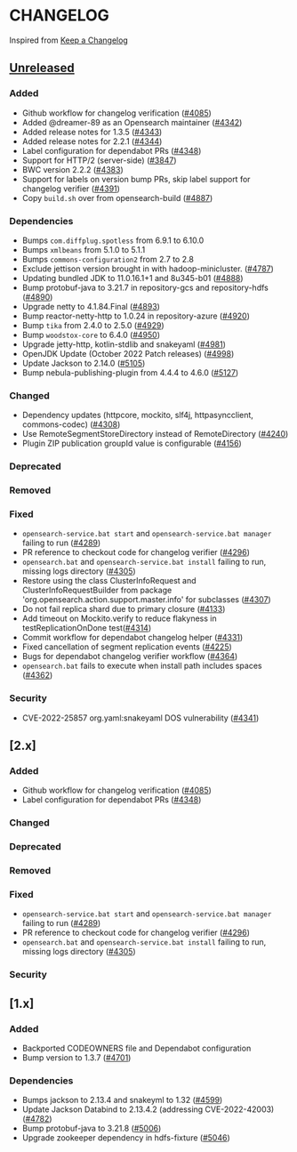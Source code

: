 # CHANGELOG
Inspired from [Keep a Changelog](https://keepachangelog.com/en/1.0.0/)

## [Unreleased]
### Added
- Github workflow for changelog verification ([#4085](https://github.com/opensearch-project/OpenSearch/pull/4085))
- Added @dreamer-89 as an Opensearch maintainer ([#4342](https://github.com/opensearch-project/OpenSearch/pull/4342))
- Added release notes for 1.3.5 ([#4343](https://github.com/opensearch-project/OpenSearch/pull/4343))
- Added release notes for 2.2.1 ([#4344](https://github.com/opensearch-project/OpenSearch/pull/4344))
- Label configuration for dependabot PRs ([#4348](https://github.com/opensearch-project/OpenSearch/pull/4348))
- Support for HTTP/2 (server-side) ([#3847](https://github.com/opensearch-project/OpenSearch/pull/3847))
- BWC version 2.2.2 ([#4383](https://github.com/opensearch-project/OpenSearch/pull/4383))
- Support for labels on version bump PRs, skip label support for changelog verifier ([#4391](https://github.com/opensearch-project/OpenSearch/pull/4391))
- Copy `build.sh` over from opensearch-build ([#4887](https://github.com/opensearch-project/OpenSearch/pull/4887))

### Dependencies
- Bumps `com.diffplug.spotless` from 6.9.1 to 6.10.0
- Bumps `xmlbeans` from 5.1.0 to 5.1.1
- Bumps `commons-configuration2` from 2.7 to 2.8
- Exclude jettison version brought in with hadoop-minicluster. ([#4787](https://github.com/opensearch-project/OpenSearch/pull/4787))
- Updating bundled JDK to 11.0.16.1+1 and 8u345-b01 ([#4888](https://github.com/opensearch-project/OpenSearch/pull/4888))
- Bump protobuf-java to 3.21.7 in repository-gcs and repository-hdfs ([#4890](https://github.com/opensearch-project/OpenSearch/pull/4890))
- Upgrade netty to 4.1.84.Final ([#4893](https://github.com/opensearch-project/OpenSearch/pull/4893))
- Bump reactor-netty-http to 1.0.24 in repository-azure ([#4920](https://github.com/opensearch-project/OpenSearch/pull/4920))
- Bump `tika` from 2.4.0 to 2.5.0 ([#4929](https://github.com/opensearch-project/OpenSearch/pull/4929))
- Bump `woodstox-core` to 6.4.0 ([#4950](https://github.com/opensearch-project/OpenSearch/pull/4950))
- Upgrade jetty-http, kotlin-stdlib and snakeyaml ([#4981](https://github.com/opensearch-project/OpenSearch/pull/4981))
- OpenJDK Update (October 2022 Patch releases) ([#4998](https://github.com/opensearch-project/OpenSearch/pull/4998))
- Update Jackson to 2.14.0 ([#5105](https://github.com/opensearch-project/OpenSearch/pull/5105))
- Bump nebula-publishing-plugin from 4.4.4 to 4.6.0 ([#5127](https://github.com/opensearch-project/OpenSearch/pull/5127))
### Changed
- Dependency updates (httpcore, mockito, slf4j, httpasyncclient, commons-codec) ([#4308](https://github.com/opensearch-project/OpenSearch/pull/4308))
- Use RemoteSegmentStoreDirectory instead of RemoteDirectory ([#4240](https://github.com/opensearch-project/OpenSearch/pull/4240))
- Plugin ZIP publication groupId value is configurable ([#4156](https://github.com/opensearch-project/OpenSearch/pull/4156))
### Deprecated
### Removed
### Fixed
- `opensearch-service.bat start` and `opensearch-service.bat manager` failing to run ([#4289](https://github.com/opensearch-project/OpenSearch/pull/4289))
- PR reference to checkout code for changelog verifier ([#4296](https://github.com/opensearch-project/OpenSearch/pull/4296))
- `opensearch.bat` and `opensearch-service.bat install` failing to run, missing logs directory ([#4305](https://github.com/opensearch-project/OpenSearch/pull/4305))
- Restore using the class ClusterInfoRequest and ClusterInfoRequestBuilder from package 'org.opensearch.action.support.master.info' for subclasses ([#4307](https://github.com/opensearch-project/OpenSearch/pull/4307))
- Do not fail replica shard due to primary closure ([#4133](https://github.com/opensearch-project/OpenSearch/pull/4133))
- Add timeout on Mockito.verify to reduce flakyness in testReplicationOnDone test([#4314](https://github.com/opensearch-project/OpenSearch/pull/4314))
- Commit workflow for dependabot changelog helper ([#4331](https://github.com/opensearch-project/OpenSearch/pull/4331))
- Fixed cancellation of segment replication events ([#4225](https://github.com/opensearch-project/OpenSearch/pull/4225))
- Bugs for dependabot changelog verifier workflow ([#4364](https://github.com/opensearch-project/OpenSearch/pull/4364))
- `opensearch.bat` fails to execute when install path includes spaces ([#4362](https://github.com/opensearch-project/OpenSearch/pull/4362))
### Security
- CVE-2022-25857 org.yaml:snakeyaml DOS vulnerability ([#4341](https://github.com/opensearch-project/OpenSearch/pull/4341))
## [2.x]
### Added
- Github workflow for changelog verification ([#4085](https://github.com/opensearch-project/OpenSearch/pull/4085))
- Label configuration for dependabot PRs ([#4348](https://github.com/opensearch-project/OpenSearch/pull/4348))
### Changed
### Deprecated
### Removed
### Fixed
- `opensearch-service.bat start` and `opensearch-service.bat manager` failing to run ([#4289](https://github.com/opensearch-project/OpenSearch/pull/4289))
- PR reference to checkout code for changelog verifier ([#4296](https://github.com/opensearch-project/OpenSearch/pull/4296))
- `opensearch.bat` and `opensearch-service.bat install` failing to run, missing logs directory ([#4305](https://github.com/opensearch-project/OpenSearch/pull/4305))
### Security
## [1.x]
### Added
- Backported CODEOWNERS file and Dependabot configuration
- Bump version to 1.3.7 ([#4701](https://github.com/opensearch-project/OpenSearch/pull/4701))
### Dependencies
- Bumps jackson to 2.13.4 and snakeyml to 1.32 ([#4599](https://github.com/opensearch-project/OpenSearch/pull/4599))
- Update Jackson Databind to 2.13.4.2 (addressing CVE-2022-42003) ([#4782](https://github.com/opensearch-project/OpenSearch/pull/4782))
- Bump protobuf-java to 3.21.8 ([#5006](https://github.com/opensearch-project/OpenSearch/pull/5006))
- Upgrade zookeeper dependency in hdfs-fixture ([#5046](https://github.com/opensearch-project/OpenSearch/pull/5046))

[Unreleased]: https://github.com/opensearch-project/OpenSearch/compare/2.2.0...HEAD
